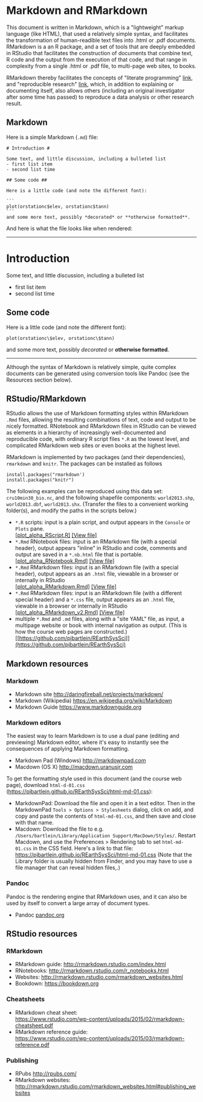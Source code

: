 # Markdown and RMarkdown #

This document is written in Markdown, which is a "lightweight" markup language (like HTML), that used a relatively simple syntax, and facilitates the transformation of human-readible text files into .html or .pdf documents.  RMarkdown is a an R package, and a set of tools that are deeply embedded in RStudio that facilitates the construction of documents that combine text, R code and the output from the execution of that code, and that range in complexity from a single .html or .pdf file, to multi-page web sites, to books.

RMarkdown thereby facilitates the concepts of "literate programming" [link](https://en.wikipedia.org/wiki/Literate_programming), and "reproducible research" [link](https://en.wikipedia.org/wiki/Reproducibility), which, in addition to explaining or documenting itself, also allows others (including an original investigator after some time has passed) to reproduce a data analysis or other research result.

## Markdown ##

Here is a simple Markdown (`.md`) file:

<pre><code># Introduction #

Some text, and little discussion, including a bulleted list
- first list item
- second list time

## Some code ##

Here is a little code (and note the different font):

```
plot(orstationc$elev, orstationc$tann)
```
and some more text, possibly *decorated* or **otherwise formatted**.
</code></pre>
And here is what the file looks like when rendered:
<hr>
<h1>
Introduction
</h1>
<p>Some text, and little discussion, including a bulleted list</p>
<ul>
<li>first list item</li>
<li>second list time</li>
</ul>
<h2>
Some code
</h2>
<p>Here is a little code (and note the different font):</p>
<p><code>plot(orstationc\$elev, orstationc\$tann)</code></p>
and some more text, possibly <em>decorated</em> or <strong>otherwise formatted</strong>.
<hr>

Although the syntax of Markdown is relatively simple, quite complex documents can be generated using conversion tools like Pandoc (see the Resources section below).

## RStudio/RMarkdown ##

RStudio allows the use of Markdown formatting styles within RMarkdown `.Rmd` files, allowing the resulting combinations of text, code and output to be nicely formatted.  RNotebook and RMarkdown files in RStudio can be viewed as elements in a hierarchy of increasingly well-documented and reproducible code, with ordinary R script files `*.R` as the lowest level, and complicated RMarkdown web sites or even books at the highest level.

RMarkdown is implemented by two packages (and their dependencies), `rmarkdown` and `knitr`.  The packages can be installed as follows

	install.packages("rmarkdown')
	install.packages("knitr")

The following examples can be reproduced using this data set:  `cru10min30_bio.nc`, and the following shapefile components:  `world2013.shp`, `world2013.dbf`, `world2013.shx`.  (Transfer the files to a convenient working folder(s), and modify the paths in the scripts below.)

- `*.R` scripts:  input is a plain script, and output appears in the `Console` or `Plots` pane.  
[[plot\_alpha\_RScript.R]](https://pjbartlein.github.io/REarthSysSci/source/plot_alpha_RScript.R)  [[View file]](https://pjbartlein.github.io/REarthSysSci/source/plot_alpha_Rscript.R.txt)
- `*.Rmd` RNotebook files:  input is an RMarkdown file (with a special header), output appears "inline" in RStudio and code, comments and output are saved in a `*.nb.html` file that is portable.  
[[plot\_alpha\_RNotebook.Rmd]](https://pjbartlein.github.io/REarthSysSci/source/plot_alpha_RNotebook.Rmd)  [[View file]](https://pjbartlein.github.io/REarthSysSci/source/plot_alpha_RNotebook.Rmd.txt)
- `*.Rmd` RMarkdown files:  input is an RMarkdown file (with a special header), output appears as an `.html` file, viewable in a browser or internally in RStudio  
[[plot\_alpha\_RMarkdown.Rmd]](https://pjbartlein.github.io/REarthSysSci/source/plot_alpha_RMarkdown.Rmd)  [[View file]](https://pjbartlein.github.io/REarthSysSci/source/plot_alpha_RMarkdown.Rmd.txt)
- `*.Rmd` RMarkdown files:  input is an RMarkdown file (with a different special header) and a `*.css` file, output appears as an `.html` file, viewable in a browser or internally in RStudio  
[[plot\_alpha\_RMarkdown\_v2.Rmd]](https://pjbartlein.github.io/REarthSysSci/source/plot_alpha_RMarkdown.Rmdplot_alpha\_RMarkdown\_v2.Rmd)  [[View file]](https://pjbartlein.github.io/REarthSysSci/source/plot_alpha_RMarkdown.Rmd.txt)
- multiple `*.Rmd` and `.md` files, along with a "site YAML" file, as input, a multipage website or book with internal navigation as output.  (This is how the course web pages are constructed.) 
[[https://github.com/pjbartlein/REarthSysSci]](https://github.com/pjbartlein/REarthSysSci)


## Markdown resources

### Markdown

-   Markdown site <http://daringfireball.net/projects/markdown/>
-   Markdown (Wikipedia) <https://en.wikipedia.org/wiki/Markdown>
-   Markdown Guide <https://www.markdownguide.org>

### Markdown editors

The easiest way to learn Markdown is to use a dual pane (editing and previewing) Markdown editor, where it's easy to instantly see the consequences of applying Markdown formatting.

-   Markdown Pad (Windows) <http://markdownpad.com>
-   Macdown (OS X) <http://macdown.uranusjr.com>

To get the formatting style used in this document (and the course web page), download `html-d-01.css` (<https://pjbartlein.github.io/REarthSysSci/html-md-01.css>):

- MarkdownPad:  Download the file and open it in a text editor.  Then in the MarkdownPad `Tools > Options > Stylesheets` dialog, click on add, and copy and paste the contents of `html-md-01.css`, and then save and close with that name.
- Macdown:  Download the file to e.g. `/Users/bartlein/Library/Application Support/MacDown/Styles/`. Restart Macdown, and use the Preferences \> Rendering tab to set `html-md-01.css` in the CSS field. Here's a link to that file:
<https://pjbartlein.github.io/REarthSysSci/html-md-01.css> (Note that the Library folder is usually hidden from Finder, and you may have to use a file manager that can reveal hidden files,.)

###  Pandoc

Pandoc is the rendering engine that RMarkdown uses, and it can also be
used by itself to convert a large array of document types.

-   Pandoc [pandoc.org](pandoc.org)


## RStudio resources

###  RMarkdown

-   RMarkdown guide: <http://rmarkdown.rstudio.com/index.html>
-   RNotebooks: <http://rmarkdown.rstudio.com/r_notebooks.html>
-   Websites: <http://rmarkdown.rstudio.com/rmarkdown_websites.html>
-   Bookdown: <https://bookdown.org>

### Cheatsheets

-   RMarkdown cheat sheet:  
    <https://www.rstudio.com/wp-content/uploads/2015/02/rmarkdown-cheatsheet.pdf>
-   RMarkdown reference guide:  
    <https://www.rstudio.com/wp-content/uploads/2015/03/rmarkdown-reference.pdf>

### Publishing

-   RPubs <http://rpubs.com/>
-   RMarkdown websites:
    <http://rmarkdown.rstudio.com/rmarkdown_websites.html#publishing_websites>
